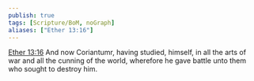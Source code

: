 ```yaml
---
publish: true
tags: [Scripture/BoM, noGraph]
aliases: ["Ether 13:16"]
---
```

[Ether 13:16](https://churchofjesuschrist.org/study/scriptures/bofm/ether/13?lang=eng&id=p16#p16) And now Coriantumr, having studied, himself, in all the arts of war and all the cunning of the world, wherefore he gave battle unto them who sought to destroy him.
